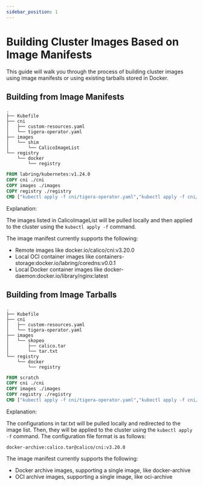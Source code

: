 ```yaml
---
sidebar_position: 1
---
```


# Building Cluster Images Based on Image Manifests

This guide will walk you through the process of building cluster images using image manifests or using existing tarballs
stored in Docker.

## Building from Image Manifests

```
.
├── Kubefile
├── cni
│   ├── custom-resources.yaml
│   └── tigera-operator.yaml
├── images
│   └── shim
│       └── CalicoImageList
└── registry
    └── docker
        └── registry
```

```dockerfile
FROM labring/kubernetes:v1.24.0
COPY cni ./cni
COPY images ./images
COPY registry ./registry
CMD ["kubectl apply -f cni/tigera-operator.yaml","kubectl apply -f cni/custom-resources.yaml"]
```

Explanation:

The images listed in CalicoImageList will be pulled locally and then applied to the cluster using the `kubectl apply -f`
command.

The image manifest currently supports the following:

- Remote images like docker.io/calico/cni:v3.20.0
- Local OCI container images like containers-storage:docker.io/labring/coredns:v0.0.1
- Local Docker container images like docker-daemon:docker.io/library/nginx:latest

## Building from Image Tarballs

```
.
├── Kubefile
├── cni
│   ├── custom-resources.yaml
│   └── tigera-operator.yaml
├── images
│   └── skopeo
│       ├── calico.tar
│       └── tar.txt
└── registry
    └── docker
        └── registry
```

```dockerfile
FROM scratch
COPY cni ./cni
COPY images ./images
COPY registry ./registry
CMD ["kubectl apply -f cni/tigera-operator.yaml","kubectl apply -f cni/custom-resources.yaml"]
```

Explanation:

The configurations in tar.txt will be pulled locally and redirected to the image list. Then, they will be applied to the
cluster using the `kubectl apply -f` command. The configuration file format is as follows:

```
docker-archive:calico.tar@calico/cni:v3.20.0
```

The image manifest currently supports the following:

- Docker archive images, supporting a single image, like docker-archive
- OCI archive images, supporting a single image, like oci-archive
